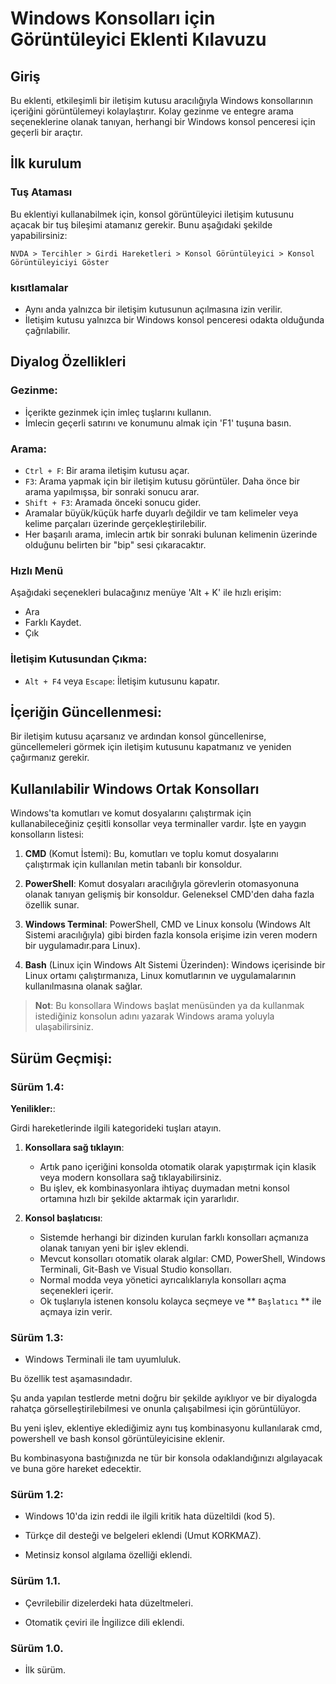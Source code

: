 # Windows Konsolları için Görüntüleyici Eklenti Kılavuzu
## Giriş

Bu eklenti, etkileşimli bir iletişim kutusu aracılığıyla Windows konsollarının içeriğini görüntülemeyi kolaylaştırır. Kolay gezinme ve entegre arama seçeneklerine olanak tanıyan, herhangi bir Windows konsol penceresi için geçerli bir araçtır.  

## İlk kurulum
### Tuş Ataması

Bu eklentiyi kullanabilmek için, konsol görüntüleyici iletişim kutusunu açacak bir tuş bileşimi atamanız gerekir. Bunu aşağıdaki şekilde yapabilirsiniz:

```
NVDA > Tercihler > Girdi Hareketleri > Konsol Görüntüleyici > Konsol Görüntüleyiciyi Göster
```

### kısıtlamalar

* Aynı anda yalnızca bir iletişim kutusunun açılmasına izin verilir.
* İletişim kutusu yalnızca bir Windows konsol penceresi odakta olduğunda çağrılabilir.

## Diyalog Özellikleri

### Gezinme:

* İçerikte gezinmek için imleç tuşlarını kullanın.
* İmlecin geçerli satırını ve konumunu almak için 'F1' tuşuna basın.

### Arama:

* `Ctrl + F`: Bir arama iletişim kutusu açar.
* `F3`: Arama yapmak için bir iletişim kutusu görüntüler. Daha önce bir arama yapılmışsa, bir sonraki sonucu arar.
* `Shift + F3`: Aramada önceki sonucu gider.
* Aramalar büyük/küçük harfe duyarlı değildir ve tam kelimeler veya kelime parçaları üzerinde gerçekleştirilebilir.
* Her başarılı arama, imlecin artık bir sonraki bulunan kelimenin üzerinde olduğunu belirten bir "bip" sesi çıkaracaktır.

### Hızlı Menü

Aşağıdaki seçenekleri bulacağınız menüye 'Alt + K' ile hızlı erişim:

* Ara
* Farklı Kaydet.
* Çık

### İletişim Kutusundan Çıkma:

* `Alt + F4` veya `Escape`: İletişim kutusunu kapatır.

## İçeriğin Güncellenmesi:

Bir iletişim kutusu açarsanız ve ardından konsol güncellenirse, güncellemeleri görmek için iletişim kutusunu kapatmanız ve yeniden çağırmanız gerekir.

## Kullanılabilir Windows Ortak Konsolları

Windows'ta komutları ve komut dosyalarını çalıştırmak için kullanabileceğiniz çeşitli konsollar veya terminaller vardır. İşte en yaygın konsolların listesi:

1. **CMD** (Komut İstemi): Bu, komutları ve toplu komut dosyalarını çalıştırmak için kullanılan metin tabanlı bir konsoldur.
   
2. **PowerShell**: Komut dosyaları aracılığıyla görevlerin otomasyonuna olanak tanıyan gelişmiş bir konsoldur. Geleneksel CMD'den daha fazla özellik sunar.
   
3. **Windows Terminal**: PowerShell, CMD ve Linux konsolu (Windows Alt Sistemi aracılığıyla) gibi birden fazla konsola erişime izin veren modern bir uygulamadır.para Linux).
   
4. **Bash** (Linux için Windows Alt Sistemi Üzerinden): Windows içerisinde bir Linux ortamı çalıştırmanıza, Linux komutlarının ve uygulamalarının kullanılmasına olanak sağlar.

> **Not**: Bu konsollara Windows başlat menüsünden ya da kullanmak istediğiniz konsolun adını yazarak Windows arama yoluyla ulaşabilirsiniz.

## Sürüm Geçmişi:
### Sürüm 1.4:

**Yenilikler:**:

Girdi hareketlerinde ilgili kategorideki tuşları atayın.

1. **Konsollara sağ tıklayın**:
   - Artık pano içeriğini konsolda otomatik olarak yapıştırmak için klasik veya modern konsollara sağ tıklayabilirsiniz.
   - Bu işlev, ek kombinasyonlara ihtiyaç duymadan metni konsol ortamına hızlı bir şekilde aktarmak için yararlıdır.

2. **Konsol başlatıcısı**:
   - Sistemde herhangi bir dizinden kurulan farklı konsolları açmanıza olanak tanıyan yeni bir işlev eklendi.
   - Mevcut konsolları otomatik olarak algılar: CMD, PowerShell, Windows Terminali, Git-Bash ve Visual Studio konsolları.
   - Normal modda veya yönetici ayrıcalıklarıyla konsolları açma seçenekleri içerir.
   - Ok tuşlarıyla istenen konsolu kolayca seçmeye ve ** `Başlatıcı` ** ile açmaya izin verir.

### Sürüm 1.3:

* Windows Terminali ile tam uyumluluk.

Bu özellik test aşamasındadır.

Şu anda yapılan testlerde metni doğru bir şekilde ayıklıyor ve bir diyalogda rahatça görselleştirilebilmesi ve onunla çalışabilmesi için görüntülüyor.

Bu yeni işlev, eklentiye eklediğimiz aynı tuş kombinasyonu kullanılarak cmd, powershell ve bash konsol görüntüleyicisine eklenir.

Bu kombinasyona bastığınızda ne tür bir konsola odaklandığınızı algılayacak ve buna göre hareket edecektir.

### Sürüm 1.2:

* Windows 10'da izin reddi ile ilgili kritik hata düzeltildi (kod 5).

* Türkçe dil desteği ve belgeleri eklendi (Umut KORKMAZ).

* Metinsiz konsol algılama özelliği eklendi.

### Sürüm 1.1.

* Çevrilebilir dizelerdeki hata düzeltmeleri.

* Otomatik çeviri ile İngilizce dili eklendi.

### Sürüm 1.0.

* İlk sürüm.